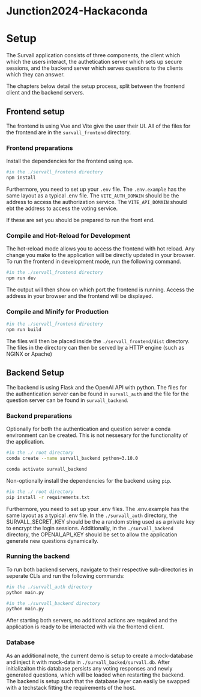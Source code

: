# Junction2024-Hackaconda

# Setup
The Survall application consists of three components, the client which which the users interact, the authetication server which sets up secure sessions, and the backend server which serves questions to the clients which they can answer.

The chapters below detail the setup process, split between the frontend client and the backend servers.

## Frontend setup
The frontend is using Vue and Vite give the user their UI.
All of the files for the frontend are in the `survall_frontend` directory.

### Frontend preparations
Install the dependencies for the frontend using `npm`.
```sh
#in the ./servall_frontend directory
npm install
```

Furthermore, you need to set up your `.env` file.
The `.env.example` has the same layout as a typical .env file.
The `VITE_AUTH_DOMAIN` should be the address to access the authorization service.
The `VITE_API_DOMAIN` should ebt the address to access the voting service.

If these are set you should be prepared to run the front end.

### Compile and Hot-Reload for Development
The hot-reload mode allows you to access the frontend with hot reload.
Any change you make to the application will be directly updated in your browser.
To run the frontend in development mode, run the following command.

```sh
#in the ./servall_frontend directory
npm run dev
```

The output will then show on which port the frontend is running.
Access the address in your browser and the frontend will be displayed.

### Compile and Minify for Production

```sh
#in the ./servall_frontend directory
npm run build
```
The files will then be placed inside the `./servall_frontend/dist` directory. 
The files in the directory can then be served by a HTTP engine (such as NGINX or Apache)

## Backend Setup
The backend is using Flask and the OpenAI API with python. The files for the authentication server can be found in `survall_auth` and the file for the question server can be found in `survall_backend`.

### Backend preparations
Optionally for both the authentication and question server a conda environment can be created. This is not nessesary for the functionality of the application.

```sh
#in the ./ root directory
conda create --name survall_backend python=3.10.0

conda activate survall_backend
```

Non-optionally install the dependencies for the backend using `pip`.

```sh
#in the ./ root directory
pip install -r requirements.txt
```

Furthermore, you need to set up your .env files. The .env.example has the same layout as a typical .env file. In the `./survall_auth` directory, the SURVALL_SECRET_KEY should be the a random string used as a private key to encrypt the login sessions. Additionally, in the `./survall_backend` directory, the OPENAI_API_KEY should be set to allow the application generate new questions dynamically.

### Running the backend
To run both backend servers, navigate to their respective sub-directories in seperate CLIs and run the following commands:

```sh
#in the ./survall_auth directory
python main.py
```

```sh
#in the ./survall_backend directory
python main.py
```
After starting both servers, no additional actions are required and the application is ready to be interacted with via the frontend client.

### Database
As an additional note, the current demo is setup to create a mock-database and inject it with mock-data in `./survall_backed/survall.db`. After initializaiton this database persists any voting responses and newly generated questions, which will be loaded when restarting the backend. The backend is setup such that the database layer can easily be swapped with a techstack fitting the requirements of the host.





